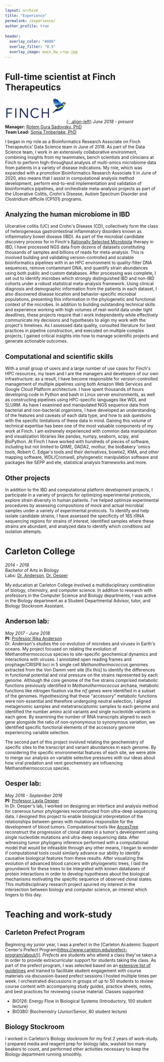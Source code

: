 ```yaml
---
layout: archive
title: "Experience"
permalink: /experience/
author_profile: true

header:
  overlay_color: "#000"
  overlay_filter: "0.5"
  overlay_image: main_bw_crop.jpg
---
```


# Full-time scientist at Finch Therapeutics
[![Finch](/images/Finch_Short_Logo.png){: .align-left}](https://finchtherapeutics.com/)
_June 2018 - present_  
**Manager:** [Rotem Gura Sadovsky, PhD](https://www.researchgate.net/scientific-contributions/2124564283-Rotem-Gura-Sadovsky)  
**Team Lead:** [Sonia Timberlake, PhD](https://scholar.google.com/citations?user=5vwBXQEAAAAJ&hl=en)
   
I began in my role as a Bioinformatics Research Associate on Finch Therapeutics' Data Science team in June of 2018. As part of the Data Science team, I work in an extensively collaborative environment, combining insights from my teammates, bench scientists and clinicians at Finch to perform high-throughput analysis of multi-omics microbiome data from patients in a variety of disease indications. My role, which was expanded with a promotion Bioinformatics Research Associate II in June of 2020, also means that I assist in computational analysis method development, perform end-to-end implementation and validation of bioinformatics pipelines, and orchestrate meta-analysis projects as part of the Ulcerative Colitis, Crohn's Disease, Autism Spectrum Disorder and Clostridium difficile (CP101) programs.

## Analyzing the human microbiome in IBD
Ulcerative colitis (UC) and Crohn's Disease (CD), collectively form the class of heterogeneous gastrointestinal inflammatory disorders known as inflammatory bowel disease (IBD). As part of the microbial candidate discovery process for in Finch's [Rationally Selected Microbiota](https://finchtherapeutics.com/platform) therapy in IBD, I have processed NGS data from dozens of datasets constituting thousands of samples and billions of reads for meta-analysis. This is involved building and validating version-controlled and scalable bioinformatics pipelines with in an HPC environment to quality-filter DNA sequences, remove contaminant DNA, and quantify strain abundances using both public and custom databases. After processing was complete, I set out to identify microbes which strongly distinguished IBD and non-IBD cohorts under a robust statistical meta-analysis framework. Using clinical diagnosis and demographic information from the patients in each dataset, I also discovered disease location and behavior-specific microbial populations, presenting this information in the phylogenetic and functional context of the microbes. In addition to building outstanding technical skills and experience working with high volumes of real-world data under tight deadlines, these projects require that I work independently while effectively communicate my decisions and hypotheses to align my work with the project's timelines. As I assessed data quality, consulted literature for best practices in pipeline construction, and executed on multiple complex projects, I gained critical insights into how to manage scientific projects and generate actionable outcomes.

## Computational and scientific skills
With a small group of users and a large number of use cases for Finch's HPC resources, my team and I are the managers and developers of our own infrastructure: as a result, I have become responsible for version-controlled management of multiple pipelines using both Amazon Web Services and Google Cloud Platform architecture. I have spent thousands of hours developing code in Python and bash in Linux server environments, as well as constructing pipelines using HPC-specific languages like WDL and SLURM. As have I examined and manipulated NGS sequence data from bacterial and non-bacterial organisms, I have developed an understanding of the features and caveats of each data type, and how to ask questions with the specific limitations of these data in mind. Gaining this volume of technical expertise has been one of the most valuable components of my work at Finch. I am extremely experienced with common data manipulation and visualization libraries like pandas, numpy, seaborn, scipy, and BioPython. At Finch I have worked with hundreds of pieces of software, including but not limited to QIIME, DADA2, mothur, the bioBakery 'omics tools, Robert C. Edgar's tools and their derivatives, bowtie2, KMA, and other mapping software, WDL/Cromwell, phylogenetic manipulation software and packages like SEPP and ete, statistical analysis frameworks and more. 

## Other projects
In addition to the IBD and computational platform development projects, I participate in a variety of projects for optimizing experimental protocols, explore strain diversity in human patients. I've helped optimize experimental procedures by assessing compositions of mock and actual microbial samples under a variety of experimental protocols. To identify and help isolate candidate strains, I have assessed the specificity of 16S rRNA sequencing regions for strains of interest, identified samples where these strains are abundant, and analyzed data to identify which conditions aid isolation attempts.
  


# Carleton College
_2014 - 2018_  
Bachelor of Arts in Biology  
Labs: [Dr. Anderson](https://apps.carleton.edu/people/randerson/), [Dr. Oesper](http://www.cs.carleton.edu/faculty/loesper/)  

My education at Carleton College involved a multidisciplinary combination of biology, chemistry, and computer science. In addition to research with professors in the Computer Science and Biology departments, I was active in the Biology department as a Student Departmental Advisor, tutor, and Biology Stockroom Assistant.
## Anderson lab: 
_May 2017 - June 2018_  
**PI:** [Professor Rika Anderson](https://apps.carleton.edu/people/randerson/)  
Dr. Anderson's studies the co-evolution of microbes and viruses in Earth's oceans. My project focused on relating the evolution of Methanothermococcus species to site-specific geochemical dynamics and interactions with viruses. I annotated open reading frames and prophage/CRISPR loci in 5 single cell _Methanothermococcus_ genomes extracted from the Von Damm vent site [fix this] to identify the differences in functional potential and viral pressure on the strains represented by each genome. Although the core genome of the five strains comprised metabolic functions previously identified in _Methanothermococcus_ archaea, metabolic functions like nitrogen fixation via the _nif_ genes were identified in a subset of the genomes. Hypothesizing that these "accessory" metabolic functions were non-essential and therefore undergoing neutral selection, I aligned metagenomic samples and metatransciptomic samples to each genome and identified the number amino acid variants and single nucleotide variants in each gene. By examining the number of RNA transcripts aligned to each gene alongside the ratio of non-synonymous to synonymous variation, we identified specific functional elements of the accessory genome experiencing variable selection.  
  
The second part of this project involved relating the geochemistry of specific sites to the transcript and variant abundances in each genome. By considering the specific environmental features of each site, we were able to merge our analysis on variable selective pressures with our ideas about how viral predation and vent geochemistry are influencing Methanothermococcus species.

## Oesper lab:
_May 2016 - September 2016_  
**PI:** [Professor Layla Oesper](http://www.cs.carleton.edu/faculty/loesper/)  
In Dr. Oesper's lab, I worked on designing an interface and analysis method for canerous tumor phylogenies reconstructed from ultra-deep sequencing data. I designed this project to enable biological interpretation of the relationships between genes with mutations responsible for the development of blood tumors. Computational tools like [AncesTree](https://doi.org/10.1093/bioinformatics/btv261) reconstruct the progression of clonal states in a tumor's development using single nucleotide mutations and ultra-deep sequencing data. After witnessing tumor phylogeny inference performed with a computational model that would be infeasible through any other means, I began to wonder if computational tools could similarly advance our ability to identify causative biological features from these results. After visualizing the evolution of advanced blood cancers  with phylogenetic trees, I laid the groundwork for these trees to be integrated with known databases of protein interactions in order to develop hypotheses about the biological mechanisms motivating the specific sequence of observed clonal states. This multidisciplinary research project spurred my interest in the intersection between biology and computer science, an interest which lingers to this day.

# Teaching and work-study
## Carleton Prefect Program
Beginning my junior year, I was a prefect in the [Carleton Academic Support Center's Prefect Program(https://www.carleton.edu/prefect-program/about/)]. _Prefects_ are students who attend a class they've taken a in order to provide extracurricular support for students taking the class. As part of the prefect program, I was selected based on an [extensive list of guidelines](https://www.carleton.edu/prefect-program/prefect-job-description/) and trained to facilitate student engagement with course materials via discussion-based prefect sessions I hosted multiple times per week. I orchestrated discussions in groups of up to 50 students to review course content with accompanying study guides, practice sheets, notes, and best practices for reviewing course material. Classes supported:
* BIO126: Energy Flow in Biological Systems (Introductory, 100 student lecture)
* BIO380: Biochemistry (Junior/Senior, 80 student lecture)

## Biology Stockroom
I worked in Carleton's Biology stockroom for my first 2 years of work-study. I prepared media and reagent prep for biology labs, washed too many beakers to count, and performed other activities necessary to keep the Biology department running smoothly.

